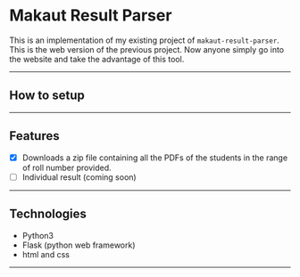 # Makaut Result Parser

This is an implementation of my existing project of `makaut-result-parser`. This is the web version of the previous project. Now anyone simply go into the website and take the advantage of this tool.

----

## How to setup



----

## Features

 - [x] Downloads a zip file containing all the PDFs of the students in the range of roll number provided.
 - [ ] Individual result (coming soon)

----

## Technologies

* Python3
* Flask (python web framework)
* html and css

----
